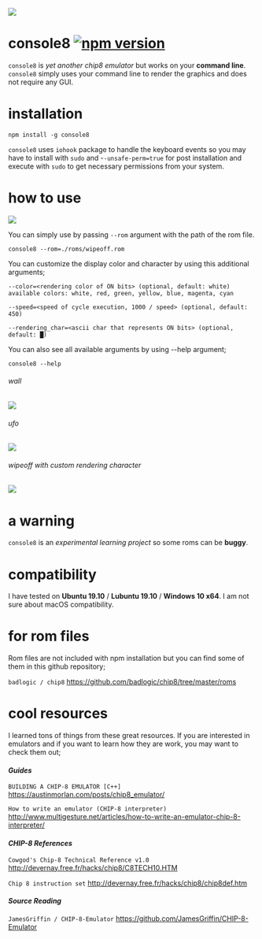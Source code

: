 ![](https://raw.githubusercontent.com/obsfx/console8/master/media/logo.png)

# console8 [![npm version](https://badge.fury.io/js/console8.svg)](https://badge.fury.io/js/console8)

`console8` is *yet another chip8 emulator* but works on your **command line**. `console8` simply uses your command line to render the graphics and does not require any GUI. 



# installation

```
npm install -g console8
```

`console8` uses `iohook` package to handle the keyboard events so you may have to install with `sudo` and -`-unsafe-perm=true` for post installation and execute with `sudo` to get necessary permissions from your system.

# how to use

![](https://raw.githubusercontent.com/obsfx/console8/master/media/1.gif)

You can simply use by passing `--rom` argument with the path of the rom file.

```
console8 --rom=./roms/wipeoff.rom
```

You can customize the display color and character by using this additional arguments;

```
--color=<rendering color of ON bits> (optional, default: white)
available colors: white, red, green, yellow, blue, magenta, cyan

--speed=<speed of cycle execution, 1000 / speed> (optional, default: 450)

--rendering_char=<ascii char that represents ON bits> (optional, default: █)
```

You can also see all available arguments by using --help argument;

```
console8 --help
```



###### wall

![](https://raw.githubusercontent.com/obsfx/console8/master/media/2.gif)

###### ufo

![](https://raw.githubusercontent.com/obsfx/console8/master/media/3.gif)

###### wipeoff with custom rendering character

![](https://raw.githubusercontent.com/obsfx/console8/master/media/4.gif)



# a warning

`console8` is an *experimental learning project* so some roms can be **buggy**.



# compatibility

I have tested on **Ubuntu 19.10** / **Lubuntu 19.10** / **Windows 10 x64**. I am not sure about macOS compatibility.



# for rom files

Rom files are not included with npm installation but you can find some of them in this github repository;

`badlogic / chip8`  https://github.com/badlogic/chip8/tree/master/roms



# cool resources

I learned tons of things from these great resources. If you are interested in emulators and if you want to learn how they are work, you may want to check them out;



#### *Guides*

`BUILDING A CHIP-8 EMULATOR [C++] `https://austinmorlan.com/posts/chip8_emulator/

`How to write an emulator (CHIP-8 interpreter)` http://www.multigesture.net/articles/how-to-write-an-emulator-chip-8-interpreter/



#### *CHIP-8 References*

`Cowgod's Chip-8 Technical Reference v1.0` http://devernay.free.fr/hacks/chip8/C8TECH10.HTM

`Chip 8 instruction set` http://devernay.free.fr/hacks/chip8/chip8def.htm



#### *Source Reading*

`JamesGriffin / CHIP-8-Emulator` https://github.com/JamesGriffin/CHIP-8-Emulator